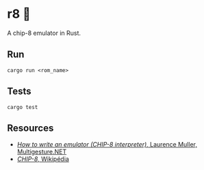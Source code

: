 # r8 🦀

A chip-8 emulator in Rust.

## Run

```shell
cargo run <rom_name>
```

## Tests

```shell
cargo test
```

## Resources

* [*How to write an emulator (CHIP-8 interpreter)*, Laurence Muller, Multigesture.NET](http://www.multigesture.net/articles/how-to-write-an-emulator-chip-8-interpreter/)
* [*CHIP-8*, Wikipédia](https://en.wikipedia.org/wiki/CHIP-8)
